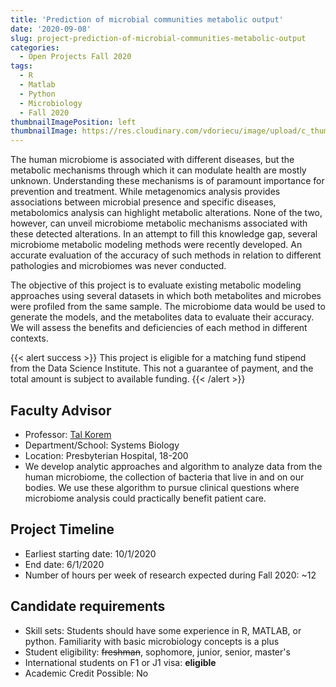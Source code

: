 ```yaml
---
title: 'Prediction of microbial communities metabolic output'
date: '2020-09-08'
slug: project-prediction-of-microbial-communities-metabolic-output
categories:
  - Open Projects Fall 2020
tags:
  - R
  - Matlab
  - Python
  - Microbiology
  - Fall 2020
thumbnailImagePosition: left
thumbnailImage: https://res.cloudinary.com/vdoriecu/image/upload/c_thumb,w_200,g_face/v1599757878/bacteria_brxvnx.png
---
```

The human microbiome is associated with different diseases, but the metabolic mechanisms through which it can modulate health are mostly unknown. Understanding these mechanisms is of paramount importance for prevention and treatment. While metagenomics analysis provides associations between microbial presence and specific diseases, metabolomics analysis can highlight metabolic alterations. None of the two, however, can unveil microbiome metabolic mechanisms associated with these detected alterations. In an attempt to fill this knowledge gap, several microbiome metabolic modeling methods were recently developed. An accurate evaluation of the accuracy of such methods in relation to different pathologies and microbiomes was never conducted. 

<!--more-->

The objective of this project is to evaluate existing metabolic modeling approaches using several datasets in which both metabolites and microbes were profiled from the same sample. The microbiome data would be used to generate the models, and the metabolites data to evaluate their accuracy. We will assess the benefits and deficiencies of each method in different contexts.  

{{< alert success >}}
This project is eligible for a matching fund stipend from the Data Science Institute. This not a guarantee of payment, and the total amount is subject to available funding.
{{< /alert >}}

## Faculty Advisor
+ Professor: [Tal Korem](https://www.koremlab.science/)
+ Department/School: Systems Biology
+ Location: Presbyterian Hospital, 18-200
+ We develop analytic approaches and algorithm to analyze data from the human microbiome, the collection of bacteria that live in and on our bodies. We use these algorithm to pursue clinical questions where microbiome analysis could practically benefit patient care.

## Project Timeline
+ Earliest starting date: 10/1/2020
+ End date: 6/1/2020
+ Number of hours per week of research expected during Fall 2020: ~12

## Candidate requirements
+ Skill sets: Students should have some experience in R, MATLAB, or python. Familiarity with basic microbiology concepts is a plus
+ Student eligibility: ~~freshman~~, sophomore, junior, senior, master's
+ International students on F1 or J1 visa: **eligible**
+ Academic Credit Possible: No

